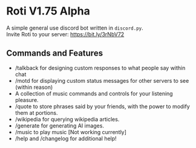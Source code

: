 
# Roti V1.75 Alpha

A simple general use discord bot written in ``discord.py``.\
Invite Roti to your server: https://bit.ly/3rNbV72

## Commands and Features

- /talkback for designing custom responses to what people say within chat
- /motd for displaying custom status messages for other servers to see (within reason)
- A collection of music commands and controls for your listening pleasure.
- /quote to store phrases said by your friends, with the power to modify them at portions.
- /wikipedia for querying wikipedia articles.
- /generate for generating AI images.
- /music to play music [Not working currently]
- /help and /changelog for additional help!



